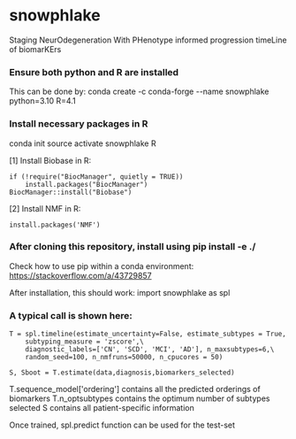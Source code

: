 # snowphlake
Staging NeurOdegeneration With PHenotype informed progression timeLine of biomarKErs

### Ensure both python and R are installed
This can be done by:
conda create -c conda-forge --name snowphlake python=3.10 R=4.1

### Install necessary packages in R
conda init
source activate snowphlake
R

[1] Install Biobase in R:
```
if (!require("BiocManager", quietly = TRUE))
    install.packages("BiocManager")
BiocManager::install("Biobase")
```
[2] Install NMF in R:
```
install.packages('NMF')
```
### After cloning this repository, install using pip install -e ./
Check how to use pip within a conda environment: https://stackoverflow.com/a/43729857 

After installation, this should work: import snowphlake as spl

### A typical call is shown here:
```
T = spl.timeline(estimate_uncertainty=False, estimate_subtypes = True,
    subtyping_measure = 'zscore',\
    diagnostic_labels=['CN', 'SCD', 'MCI', 'AD'], n_maxsubtypes=6,\
    random_seed=100, n_nmfruns=50000, n_cpucores = 50)

S, Sboot = T.estimate(data,diagnosis,biomarkers_selected)
```
T.sequence_model['ordering'] contains all the predicted orderings of biomarkers
T.n_optsubtypes contains the optimum number of subtypes selected
S contains all patient-specific information

Once trained, spl.predict function can be used for the test-set
